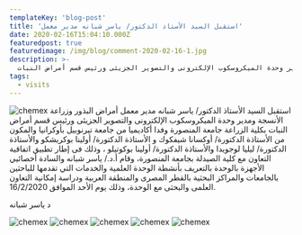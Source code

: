 ```yaml
---
templateKey: 'blog-post'
title: 'استقبل السيد الأستاذ الدكتور/ ياسر شبانه مدير معمل'
date: 2020-02-16T15:04:10.000Z
featuredpost: true
featuredimage: /img/blog/comment-2020-02-16-1.jpg
description: >-
  استقبل السيد الأستاذ الدكتور/ ياسر شبانه مدير معمل أمراض البذور وزراعة الأنسجة ومدير وحدة الميكروسكوب الإلكترونى والتصوير الجزيئى ورئيس قسم أمراض النبات
tags:
  - visits
---
```


![chemex](/img/blog/comment-2020-02-16-2.jpg)
استقبل السيد الأستاذ الدكتور/ ياسر شبانه مدير معمل أمراض البذور وزراعة الأنسجة ومدير وحدة الميكروسكوب الإلكترونى والتصوير الجزيئى ورئيس قسم أمراض النبات بكلية الزراعة جامعة المنصورة وفدا أكاديميا من جامعة تيرنوبيل بأوكرانيا والمكون من الأستاذة الدكتورة/ أوكسانا شيفكوك و الأستاذة الدكتورة/ أولينا بوكريشكو والأستاذة الدكتورة/ ليليا لوجويدا والأستاذة الدكتورة/ أولينا بوكوتيلو ، وذلك فى إطار تطبيق اتفاقية التعاون مع كلية الصيدلة بجامعة المنصورة، وقام أ.د./ ياسر شبانه والسادة أخصائيي الأجهزة بالوحدة بالتعريف بأنشطة الوحدة العلمية والخدمات التي تقدمها للباحثين بالجامعات والمراكز البحثية بالقطر المصرى والمنطقة العربية ودراسة إمكانية التعاون العلمى والبحثى مع الوحدة، وذلك يوم الأحد الموافق 16/2/2020.



د ياسر شبانه

![chemex](/img/blog/comment-2020-02-16-3.jpg)
![chemex](/img/blog/comment-2020-02-16-4.jpg)
![chemex](/img/blog/comment-2020-02-16-5.jpg)
![chemex](/img/blog/comment-2020-02-16-6.jpg)
![chemex](/img/blog/comment-2020-02-16-7.jpg)
